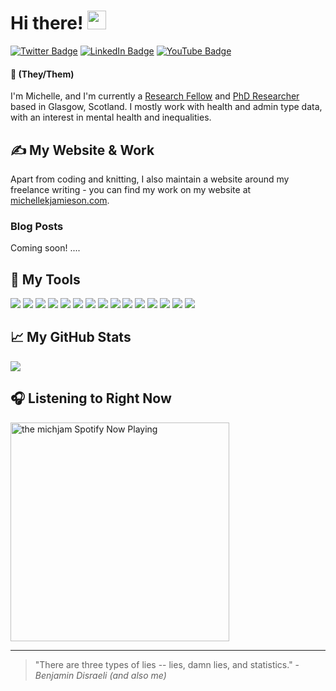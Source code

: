 # Hi there! <img src="https://raw.githubusercontent.com/MartinHeinz/MartinHeinz/master/wave.gif" width="30px">

[![Twitter Badge](https://img.shields.io/badge/>-Twitter-informational?style=flat&logo=twitter&logoColor=white&color=408f77&link=https://twitter.com/themichjam)](https://twitter.com/themichjam)
[![LinkedIn Badge](https://img.shields.io/badge/>-LinkedIn-informational?style=flat&logo=linkedin&logoColor=white&color=408f77&link=https://www.linkedin.com/in/michellekjamieson/)](https://www.linkedin.com/in/michellekjamieson/)
[![YouTube Badge](https://img.shields.io/badge/>-YouTube-informational?style=flat&logo=youtube&logoColor=white&color=408f77&link=https://www.youtube.com/channel/UCA9g_B5hzqVul6LHzAL4NYA/featured)](https://www.youtube.com/channel/UCA9g_B5hzqVul6LHzAL4NYA/featured)

#### &#x1f308; (They/Them)
I'm Michelle, and I'm currently a [Research Fellow](https://www.scadr.ac.uk/about-us/our-people/michelle-k-jamieson) and [PhD Researcher](https://www.gla.ac.uk/schools/socialpolitical/research/pgrstudents/michellejamieson/#researchsummary) based in Glasgow, Scotland. I mostly work with health and admin type data, with an interest in mental health and inequalities.

## &#x270d; My Website & Work

Apart from coding and knitting, I also maintain a website around my freelance writing - you can find my work on my website at [michellekjamieson.com](https://michellekjamieson.com/).

### Blog Posts

Coming soon!
....

## 🔧 My Tools
![](https://img.shields.io/badge/OS-Windows-informational?style=flat&logo=windows&logoColor=white&color=408f77)
![](https://img.shields.io/badge/Editor-Atom-informational?style=flat&logo=atom&logoColor=white&color=408f77)
![](https://img.shields.io/badge/Editor-RStudio-informational?style=flat&logo=rstudio&logoColor=white&color=408f77)
![](https://img.shields.io/badge/Editor-WordPress-informational?style=flat&logo=wordpress&logoColor=white&color=408f77)
![](https://img.shields.io/badge/Editor-GitHubPages-informational?style=flat&logo=githubpages&logoColor=white&color=408f77)
![](https://img.shields.io/badge/Code-R-informational?style=flat&logo=r&logoColor=white&color=408f77)
![](https://img.shields.io/badge/Code-JavaScript-informational?style=flat&logo=javascript&logoColor=white&color=408f77)
![](https://img.shields.io/badge/Code-Python-informational?style=flat&logo=python&logoColor=white&color=408f77)
![](https://img.shields.io/badge/Code-HTML-informational?style=flat&logo=html5&logoColor=white&color=408f77)
![](https://img.shields.io/badge/Code-LaTex-informational?style=flat&logo=latex&logoColor=white&color=408f77)
![](https://img.shields.io/badge/Code-Markdown-informational?style=flat&logo=markdown&logoColor=white&color=408f77)
![](https://img.shields.io/badge/Code-Ruby-informational?style=flat&logo=ruby&logoColor=white&color=408f77)
![](https://img.shields.io/badge/Shell-Git-informational?style=flat&logo=gnu-bash&logoColor=white&color=408f77)
![](https://img.shields.io/badge/Soft-Adobe-informational?style=flat&logo=adobe&logoColor=white&color=408f77)
![](https://img.shields.io/badge/Soft-StackOverflow-informational?style=flat&logo=stackoverflow&logoColor=white&color=408f77)


## &#x1f4c8; My GitHub Stats

<a href="https://github.com/themichjam/themichjam">
  <img align="center" src="https://github-readme-stats.vercel.app/api?username=themichjam&&theme=gotham&show_icons=true&include_all_commits=true&count_private=true&custom_title=Overall" />
</a>  

## 🎧 Listening to Right Now

[<img src="https://https://now-playing-themichjam.vercel.app/api/spotify-playing" alt="the michjam Spotify Now Playing" width="350" />](https://open.spotify.com/user/1199189116)


---

> "There are three types of lies -- lies, damn lies, and statistics." - _Benjamin Disraeli (and also me)_



<!-- links to social media icons -->

<!-- icons with padding -->

[1.1]: http://i.imgur.com/tXSoThF.png (twitter icon with padding)
[2.1]: http://i.imgur.com/0o48UoR.png (github icon with padding)

<!-- icons without padding -->

[1.2]: http://i.imgur.com/wWzX9uB.png (twitter icon without padding)
[2.2]: http://i.imgur.com/9I6NRUm.png (github icon without padding)
[3.2]: https://raw.githubusercontent.com/MartinHeinz/MartinHeinz/master/linkedin-3-16.png (LinkedIn icon without padding)


<!-- links to your social media accounts -->

[1]: https://twitter.com/themichjam
[2]: https://github.com/themichjam
[3]: https://www.linkedin.com/in/michelle-k-jamieson/


<!-- Resources -->
<!-- Icons: https://simpleicons.org/ -->
<!-- GitHub Stats: https://github.com/anuraghazra/github-readme-stats -->
<!-- Emojis: https://emojipedia.org/emoji/ -->
<!-- HTML Emojis: https://www.fileformat.info/index.htm -->
<!-- Shields: https://shields.io/ -->
<!-- Awesome GitHub Profile README: https://github.com/abhisheknaiidu/awesome-github-profile-readme -->
